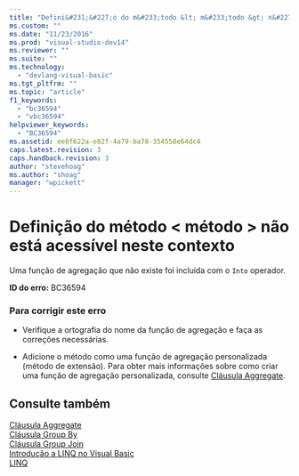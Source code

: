 ```yaml
---
title: "Defini&#231;&#227;o do m&#233;todo &lt; m&#233;todo &gt; n&#227;o est&#225; acess&#237;vel neste contexto | Microsoft Docs"
ms.custom: ""
ms.date: "11/23/2016"
ms.prod: "visual-studio-dev14"
ms.reviewer: ""
ms.suite: ""
ms.technology: 
  - "devlang-visual-basic"
ms.tgt_pltfrm: ""
ms.topic: "article"
f1_keywords: 
  - "bc36594"
  - "vbc36594"
helpviewer_keywords: 
  - "BC36594"
ms.assetid: ee0f622a-e82f-4a79-ba78-354558e64dc4
caps.latest.revision: 3
caps.handback.revision: 3
author: "stevehoag"
ms.author: "shoag"
manager: "wpickett"
---
```

# Defini&#231;&#227;o do m&#233;todo &lt; m&#233;todo &gt; n&#227;o est&#225; acess&#237;vel neste contexto
Uma função de agregação que não existe foi incluída com o `Into` operador.  
  
 **ID do erro:** BC36594  
  
### Para corrigir este erro  
  
-   Verifique a ortografia do nome da função de agregação e faça as correções necessárias.  
  
-   Adicione o método como uma função de agregação personalizada \(método de extensão\). Para obter mais informações sobre como criar uma função de agregação personalizada, consulte [Cláusula Aggregate](../../visual-basic/language-reference/queries/aggregate-clause.md).  
  
## Consulte também  
 [Cláusula Aggregate](../../visual-basic/language-reference/queries/aggregate-clause.md)   
 [Cláusula Group By](../../visual-basic/language-reference/queries/group-by-clause.md)   
 [Cláusula Group Join](../../visual-basic/language-reference/queries/group-join-clause.md)   
 [Introdução a LINQ no Visual Basic](../../visual-basic/programming-guide/language-features/linq/introduction-to-linq.md)   
 [LINQ](../../visual-basic/programming-guide/language-features/linq/index.md)